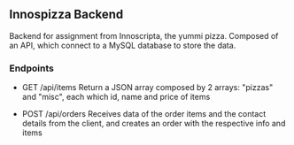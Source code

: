 ## Innospizza Backend

Backend for assignment from Innoscripta, the yummi pizza.
Composed of an API, which connect to a MySQL database to store the data.

### Endpoints

- GET /api/items
    Return a JSON array composed by 2 arrays: "pizzas" and "misc", each which id, name and price of items

- POST /api/orders
    Receives data of the order items and the contact details from the client, and creates an order with the respective info and items